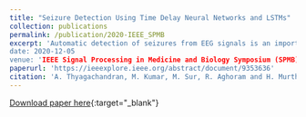 ```yaml
---
title: "Seizure Detection Using Time Delay Neural Networks and LSTMs"
collection: publications
permalink: /publication/2020-IEEE_SPMB
excerpt: 'Automatic detection of seizures from EEG signals is an important problem of interest for clinical institutions. EEG is a temporal signal collected from multiple spatial sources around the scalp. Efficient modeling of both temporal and spatial information is important to identify the seizures using EEG. In this paper, we propose a neural network system using the time-delay neural network to model temporal information (TDNN) and long short term memory (LSTM) layer to model spatial information. On the development subset of Temple University seizure dataset, the proposed system achieved a sensitivity of 23.32 % with 11.13 false alarms in 24 hours.
date: 2020-12-05
venue: 'IEEE Signal Processing in Medicine and Biology Symposium (SPMB)'
paperurl: 'https://ieeexplore.ieee.org/abstract/document/9353636'
citation: 'A. Thyagachandran, M. Kumar, M. Sur, R. Aghoram and H. Murthy, "Seizure Detection Using Time Delay Neural Networks and LSTMs," 2020 IEEE Signal Processing in Medicine and Biology Symposium (SPMB), Philadelphia, PA, USA, 2020, pp. 1-5, doi: 10.1109/SPMB50085.2020.9353636.'
---
```


[Download paper here](http://aanandt.github.io/files/Seizure_Detection_Using_Time_Delay_Neural_Networks_and_LSTMs.pdf){:target="_blank"}